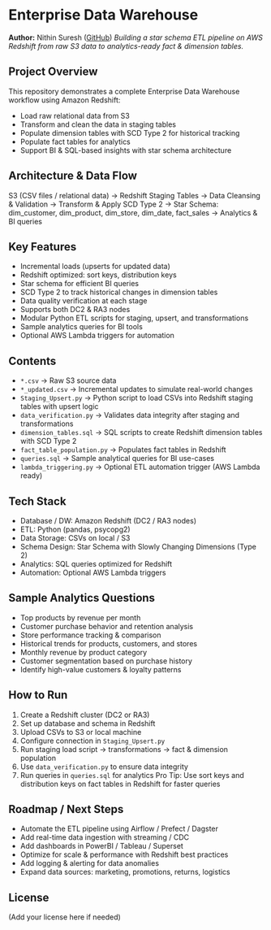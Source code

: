 # Enterprise Data Warehouse
**Author:** Nithin Suresh ([GitHub](https://github.com/nithinarchive))
*Building a star schema ETL pipeline on AWS Redshift from raw S3 data to analytics-ready fact & dimension tables.*

## Project Overview
This repository demonstrates a complete Enterprise Data Warehouse workflow using Amazon Redshift:
- Load raw relational data from S3
- Transform and clean the data in staging tables
- Populate dimension tables with SCD Type 2 for historical tracking
- Populate fact tables for analytics
- Support BI & SQL-based insights with star schema architecture

## Architecture & Data Flow
S3 (CSV files / relational data) → Redshift Staging Tables → Data Cleansing & Validation → Transform & Apply SCD Type 2 → Star Schema: dim_customer, dim_product, dim_store, dim_date, fact_sales → Analytics & BI queries

## Key Features
- Incremental loads (upserts for updated data)
- Redshift optimized: sort keys, distribution keys
- Star schema for efficient BI queries
- SCD Type 2 to track historical changes in dimension tables
- Data quality verification at each stage
- Supports both DC2 & RA3 nodes
- Modular Python ETL scripts for staging, upsert, and transformations
- Sample analytics queries for BI tools
- Optional AWS Lambda triggers for automation

## Contents
- `*.csv` → Raw S3 source data
- `*_updated.csv` → Incremental updates to simulate real-world changes
- `Staging_Upsert.py` → Python script to load CSVs into Redshift staging tables with upsert logic
- `data_verification.py` → Validates data integrity after staging and transformations
- `dimension_tables.sql` → SQL scripts to create Redshift dimension tables with SCD Type 2
- `fact_table_population.py` → Populates fact tables in Redshift
- `queries.sql` → Sample analytical queries for BI use-cases
- `lambda_triggering.py` → Optional ETL automation trigger (AWS Lambda ready)

## Tech Stack
- Database / DW: Amazon Redshift (DC2 / RA3 nodes)
- ETL: Python (pandas, psycopg2)
- Data Storage: CSVs on local / S3
- Schema Design: Star Schema with Slowly Changing Dimensions (Type 2)
- Analytics: SQL queries optimized for Redshift
- Automation: Optional AWS Lambda triggers

## Sample Analytics Questions
- Top products by revenue per month
- Customer purchase behavior and retention analysis
- Store performance tracking & comparison
- Historical trends for products, customers, and stores
- Monthly revenue by product category
- Customer segmentation based on purchase history
- Identify high-value customers & loyalty patterns

## How to Run
1. Create a Redshift cluster (DC2 or RA3)
2. Set up database and schema in Redshift
3. Upload CSVs to S3 or local machine
4. Configure connection in `Staging_Upsert.py`
5. Run staging load script → transformations → fact & dimension population
6. Use `data_verification.py` to ensure data integrity
7. Run queries in `queries.sql` for analytics
Pro Tip: Use sort keys and distribution keys on fact tables in Redshift for faster queries

## Roadmap / Next Steps
- Automate the ETL pipeline using Airflow / Prefect / Dagster
- Add real-time data ingestion with streaming / CDC
- Add dashboards in PowerBI / Tableau / Superset
- Optimize for scale & performance with Redshift best practices
- Add logging & alerting for data anomalies
- Expand data sources: marketing, promotions, returns, logistics

## License
(Add your license here if needed)
